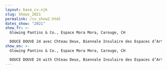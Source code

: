 ```yaml
---
layout: base_cv.njk
slug: Shows_2021
permalink: /cv_show2.html
dates_show: "2021"
show_fr: >-
  Glowing Pantins & Co., Espace Mora Mora, Carouge, CH

  DOUCE DOUVE 24 avec Chteau Deux, Biennale Insulaire des Espaces d’Art de Genève, Île Rousseau, Genève, CH
show_en: >-
  Glowing Pantins & Co., Espace Mora Mora, Carouge, CH

  DOUCE DOUVE 24 with Chteau Deux, Biennale Insulaire des Espaces d’Art de Genève, Île Rousseau, Geneva, CH
---
```

